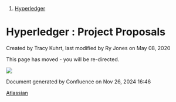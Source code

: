 1. [Hyperledger](index.html)

# Hyperledger : Project Proposals

Created by Tracy Kuhrt, last modified by Ry Jones on May 08, 2020

This page has moved - you will be re-directed.

![](plugins/servlet/confluence/placeholder/unknown-macro)

Document generated by Confluence on Nov 26, 2024 16:46

[Atlassian](http://www.atlassian.com/)

